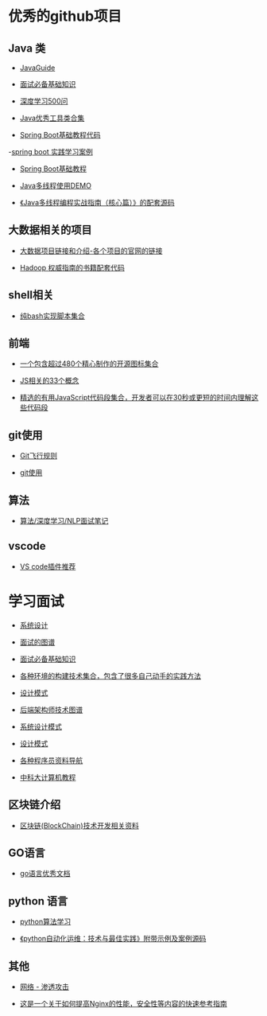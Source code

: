 # 优秀的github项目

## Java 类

- [JavaGuide](https://github.com/Snailclimb/JavaGuide) 

- [面试必备基础知识](https://github.com/CyC2018/CS-Notes)

- [深度学习500问](https://github.com/scutan90/DeepLearning-500-questions)

- [Java优秀工具类合集](https://github.com/oblac/jodd)


- [Spring Boot基础教程代码](https://github.com/dyc87112/SpringBoot-Learning)

-[spring boot 实践学习案例](https://github.com/JeffLi1993/springboot-learning-example)

- [Spring Boot基础教程](http://blog.didispace.com/Spring-Boot%E5%9F%BA%E7%A1%80%E6%95%99%E7%A8%8B/)

- [Java多线程使用DEMO](https://github.com/zhaoshiling1017/ThreadProject)
- [《Java多线程编程实战指南（核心篇）》的配套源码](https://github.com/Viscent/javamtia)

## 大数据相关的项目

- [大数据项目链接和介绍-各个项目的官网的链接](https://github.com/onurakpolat/awesome-bigdata)

- [Hadoop 权威指南的书籍配套代码](https://github.com/tomwhite/hadoop-book)

## shell相关

- [纯bash实现脚本集合](https://github.com/dylanaraps/pure-bash-bible)


## 前端

- [ 一个包含超过480个精心制作的开源图标集合](https://github.com/akveo/eva-icons)


- [JS相关的33个概念](https://github.com/leonardomso/33-js-concepts)

- [精选的有用JavaScript代码段集合，开发者可以在30秒或更短的时间内理解这些代码段](https://github.com/30-seconds/30-seconds-of-code)



## git使用

- [
Git飞行规则](https://github.com/k88hudson/git-flight-rules)

- [git使用](https://github.com/firstcontributions/first-contributions)


## 算法

- [
算法/深度学习/NLP面试笔记](https://github.com/imhuay/Algorithm_Interview_Notes-Chinese)


## vscode 

- [VS code插件推荐](https://github.com/viatsko/awesome-vscode)



# 学习面试
- [系统设计](https://github.com/donnemartin/system-design-primer/blob/master/README-zh-Hans.md)

- [面试的图谱](https://github.com/InterviewMap/CS-Interview-Knowledge-Map)

- [面试必备基础知识](https://github.com/CyC2018/CS-Notes)


- [各种环境的构建技术集合，包含了很多自己动手的实践方法](https://github.com/danistefanovic/build-your-own-x)


- [设计模式](https://github.com/DovAmir/awesome-design-patterns)

- [后端架构师技术图谱](https://github.com/xingshaocheng/architect-awesome)



- [系统设计模式](https://github.com/binhnguyennus/awesome-scalability)

- [设计模式](https://github.com/iluwatar/java-design-patterns)



- [各种程序员资料导航](https://github.com/stanzhai/be-a-professional-programmer)

- [中科大计算机教程](https://github.com/mbinary/USTC-CS-Courses-Resource)




## 区块链介绍

- [区块链(BlockChain)技术开发相关资料](https://github.com/chaozh/awesome-blockchain-cn)

## GO语言

- [go语言优秀文档](https://github.com/enocom/gopher-reading-list)

## python 语言

- [python算法学习](https://github.com/OmkarPathak/pygorithm)

- [《python自动化运维：技术与最佳实践》附带示例及案例源码](https://github.com/yorkoliu/pyauto)


## 其他

- [网络 - 渗透攻击](https://github.com/Micropoor/Micro8)

- [这是一个关于如何提高Nginx的性能，安全性等内容的快速参考指南](https://github.com/trimstray/nginx-quick-reference)